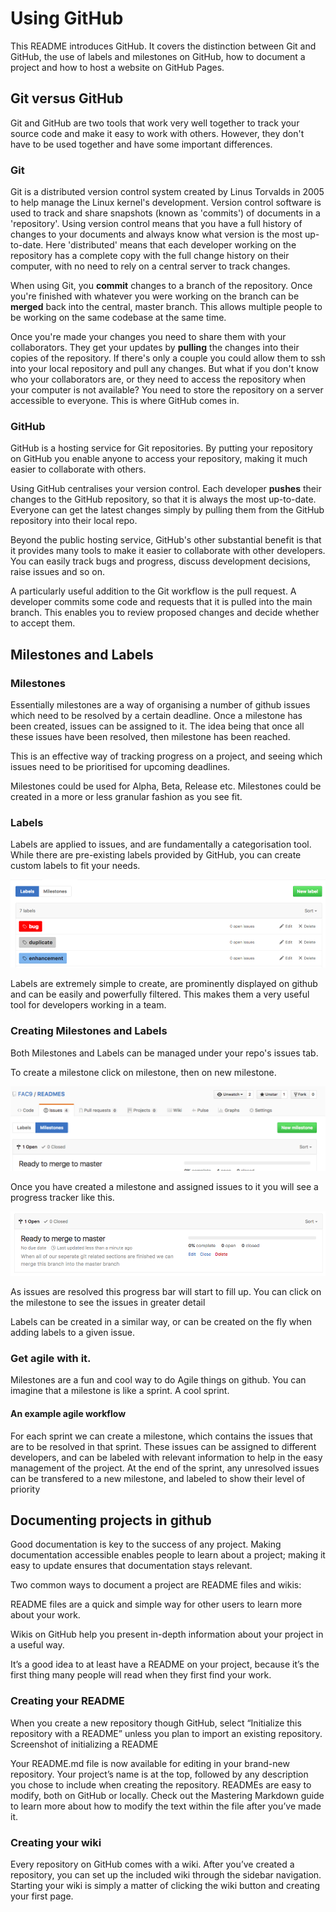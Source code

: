 # Using GitHub

This README introduces GitHub. It covers the distinction between Git and GitHub, the use of labels and milestones on GitHub, how to document a project and how to host a website on GitHub Pages.

## Git versus GitHub

Git and GitHub are two tools that work very well together to track your source code and make it easy to work with others. However, they don't have to be used together and have some important differences.

### Git

Git is a distributed version control system created by Linus Torvalds in 2005 to help manage the Linux kernel's development. Version control software is used to track and share snapshots (known as 'commits') of documents in a 'repository'. Using version control means that you have a full history of changes to your documents and always know what version is the most up-to-date. Here 'distributed' means that each developer working on the repository has a complete copy with the full change history on their computer, with no need to rely on a central server to track changes.

When using Git, you **commit** changes to a branch of the repository. Once you're finished with whatever you were working on the branch can be **merged** back into the central, master branch. This allows multiple people to be working on the same codebase at the same time.

Once you're made your changes you need to share them with your collaborators. They get your updates by **pulling** the changes into their copies of the repository. If there's only a couple you could allow them to ssh into your local repository and pull any changes. But what if you don't know who your collaborators are, or they need to access the repository when your computer is not available? You need to store the repository on a server accessible to everyone. This is where GitHub comes in.

### GitHub

GitHub is a hosting service for Git repositories. By putting your repository on GitHub you enable anyone to access your repository, making it much easier to collaborate with others.

Using GitHub centralises your version control. Each developer **pushes** their changes to the GitHub repository, so that it is always the most up-to-date. Everyone can get the latest changes simply by pulling them from the GitHub repository into their local repo.

Beyond the public hosting service, GitHub's other substantial benefit is that it provides many tools to make it easier to collaborate with other developers. You can easily track bugs and progress, discuss development decisions, raise issues and so on.

A particularly useful addition to the Git workflow is the pull request. A developer commits some code and requests that it is pulled into the main branch. This enables you to review proposed changes and decide whether to accept them.

## Milestones and Labels

### Milestones
Essentially milestones are a way of organising a number of github issues
which need to be resolved by a certain deadline. Once a milestone has been
created, issues can be assigned to it. The idea being that once all these
issues have been resolved, then milestone has been reached.

This is an effective way of tracking progress on a project, and seeing which
issues need to be prioritised for upcoming deadlines.

Milestones could be used for Alpha, Beta, Release etc. Milestones could be
created in a more or less granular fashion as you see fit.

### Labels
Labels are applied to issues, and are fundamentally a categorisation tool. While there are pre-existing labels provided by GitHub, you can create custom labels to fit your needs.

![labels](/images/labelsexample.png)

Labels are extremely simple to create, are prominently displayed on github and can be easily and powerfully filtered. This makes them a very useful tool for developers  working in a team.

### Creating Milestones and Labels
Both Milestones and Labels can be managed under your repo's issues tab.

To create a milestone click on milestone, then on new milestone.

  ![Where to find Milestones](/images/milestones.png)

  Once you have created a milestone and assigned issues to it you will see a
   progress tracker like this.

  ![Progress](/images/milestoneinaction.png)

  As issues are resolved this progress bar will start to fill up. You can click
  on the milestone to see the issues in greater detail


Labels can be created in a similar way, or can be created on the fly when adding labels to a given issue.

### Get agile with it.
Milestones are a fun and cool way to do Agile things on github. You can imagine that a milestone is like a sprint. A cool sprint.

#### An example agile workflow

For each sprint we can create a milestone, which contains the issues that are to be resolved in that sprint. These issues can be assigned to different developers, and can be labeled with relevant information to help in the easy management of the project. At the end of the sprint, any unresolved issues can be transfered to a new milestone, and labeled to show their level of priority


## Documenting projects in github
Good documentation is key to the success of any project.
Making documentation accessible enables people to learn about a project;
making it easy to update ensures that documentation stays relevant.

Two common ways to document a project are README files and wikis:

README files are a quick and simple way for other users to learn more about
your work.

Wikis on GitHub help you present in-depth information about your project
in a useful way.

It’s a good idea to at least have a README on your project, because
it’s the first thing many people will read when they first find your
work.

### Creating your README
When you create a new repository though GitHub, select “Initialize this
repository with a README” unless you plan to import an existing repository.
Screenshot of initializing a README

Your README.md file is now available for editing in your brand-new repository.
Your project’s name is at the top, followed by any description you chose to
include when creating the repository. READMEs are easy to modify, both on
GitHub or locally. Check out the Mastering Markdown guide to learn more about
how to modify the text within the file after you’ve made it.

### Creating your wiki
Every repository on GitHub comes with a wiki. After you’ve created a
repository, you can set up the included wiki through the sidebar navigation.
Starting your wiki is simply a matter of clicking the wiki button and
creating your first page.
